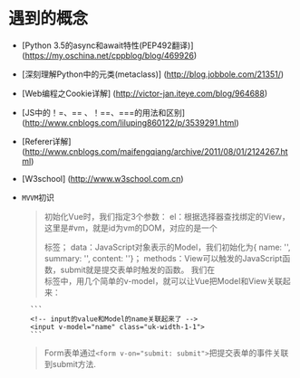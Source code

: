 # 遇到的概念
- [Python 3.5的async和await特性(PEP492翻译)] (https://my.oschina.net/cppblog/blog/469926)
- [深刻理解Python中的元类(metaclass)] (http://blog.jobbole.com/21351/)
- [Web编程之Cookie详解] (http://victor-jan.iteye.com/blog/964688)
- [JS中的！=、== 、！==、===的用法和区别] (http://www.cnblogs.com/liluping860122/p/3539291.html)
- [Referer详解] (http://www.cnblogs.com/maifengqiang/archive/2011/08/01/2124267.html)
- [W3school] (http://www.w3school.com.cn)
- `MVVM`初识
    > 初始化Vue时，我们指定3个参数：
    > el：根据选择器查找绑定的View，这里是#vm，就是id为vm的DOM，对应的是一个<div>标签；
    > data：JavaScript对象表示的Model，我们初始化为{ name: '', summary: '', content: ''}；
    > methods：View可以触发的JavaScript函数，submit就是提交表单时触发的函数。
    > 我们在<form>标签中，用几个简单的v-model，就可以让Vue把Model和View关联起来：
    
        ```
        <!-- input的value和Model的name关联起来了 -->
        <input v-model="name" class="uk-width-1-1">
        ```

    > Form表单通过`<form v-on="submit: submit">`把提交表单的事件关联到submit方法.
